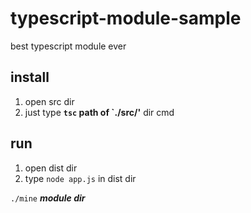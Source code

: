 # typescript-module-sample
best typescript module ever


## install

1. open src dir
2. just type **`tsc` path of `./src/'** dir cmd

## run 
1. open dist dir
2. type `node app.js` in dist dir

`./mine` _**module dir**_
